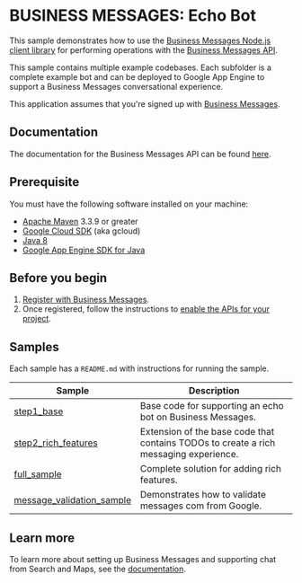 # BUSINESS MESSAGES: Echo Bot

This sample demonstrates how to use the [Business Messages Node.js client library](https://github.com/google-business-communications/java-businessmessages) for performing operations
with the [Business Messages API](https://developers.google.com/business-communications/business-messages/reference/rest).

This sample contains multiple example codebases. Each subfolder
is a complete example bot and can be deployed to Google App Engine
to support a Business Messages conversational experience.

This application assumes that you're signed up with
[Business Messages](https://developers.google.com/business-communications/business-messages/guides/set-up/register).

## Documentation

The documentation for the Business Messages API can be found [here](https://developers.google.com/business-communications/business-messages/reference/rest).

## Prerequisite

You must have the following software installed on your machine:

* [Apache Maven](http://maven.apache.org) 3.3.9 or greater
* [Google Cloud SDK](https://cloud.google.com/sdk/) (aka gcloud)
* [Java 8](http://www.oracle.com/technetwork/java/javase/downloads/index.html)
* [Google App Engine SDK for Java](https://cloud.google.com/appengine/docs/standard/java/download)

## Before you begin

1.  [Register with Business Messages](https://developers.google.com/business-communications/business-messages/guides/set-up/register).
1.  Once registered, follow the instructions to [enable the APIs for your project](https://developers.google.com/business-communications/business-messages/guides/set-up/register#enable-api).

## Samples

Each sample has a `README.md` with instructions for running the sample.

| Sample                      | Description                       |
| --------------------------- | --------------------------------- |
| [step1_base](https://github.com/google-business-communications/bm-java-echo-bot/tree/master/step1_base) | Base code for supporting an echo bot on Business Messages. |
| [step2_rich_features](https://github.com/google-business-communications/bm-java-echo-bot/tree/master/step2_rich_features) | Extension of the base code that contains TODOs to create a rich messaging experience. |
| [full_sample](https://github.com/google-business-communications/bm-java-echo-bot/tree/master/full_sample) | Complete solution for adding rich features. |
| [message_validation_sample](https://github.com/google-business-communications/bm-java-echo-bot/tree/master/message_validation_sample) | Demonstrates how to validate messages com from Google. |

## Learn more

To learn more about setting up Business Messages and supporting
chat from Search and Maps, see the [documentation](https://developers.google.com/business-communications/business-messages/guides).